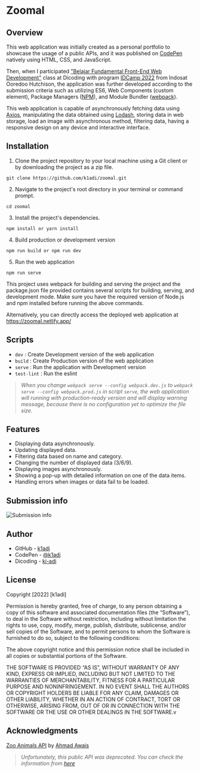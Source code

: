 # Zoomal

## Overview
This web application was initially created as a personal portfolio to showcase the usage of a public APIs, and it was published on [CodePen](https://codepen.io/k1adi/pen/bGvVbYx) natively using HTML, CSS, and JavaScript.

Then, when I participated ["Belajar Fundamental Front-End Web Development"](https://www.dicoding.com/academies/163) class at Dicoding with program [IDCamp 2022](https://idcamp.ioh.co.id/) from Indosat Ooredoo Hutchison, the application was further developed according to the submission criteria such as utilizing ES6, Web Components (custom element), Package Managers ([NPM](https://www.npmjs.com/)), and Module Bundler ([webpack](https://webpack.js.org/)).

This web application is capable of asynchronously fetching data using [Axios](https://axios-http.com/), manipulating the data obtained using [Lodash](https://lodash.com/), storing data in web storage, load an image with asynchronous method, filtering data, having a responsive design on any device and interactive interface.

## Installation
1. Clone the project repository to your local machine using a Git client or by downloading the project as a zip file.
```
git clone https://github.com/k1adi/zoomal.git
```
2. Navigate to the project's root directory in your terminal or command prompt.
```
cd zoomal
```
3. Install the project's dependencies.
```
npm install or yarn install
```
4. Build production or development version
```
npm run build or npm run dev
```
5. Run the web application
```
npm run serve
```

This project uses webpack for building and serving the project and the package.json file provided contains several scripts for building, serving, and development mode. Make sure you have the required version of Node.js and npm installed before running the above commands.

Alternatively, you can directly access the deployed web application at https://zoomal.netlify.app/

## Scripts
- `dev` : Create Development version of the web application
- `build` : Create Production version of the web application
- `serve` : Run the application with Development version
- `test-lint` : Run the eslint
> *When you change `webpack serve --config webpack.dev.js` to `webpack serve --config webpack.prod.js` in script `serve`, the web application will running with production-ready version and will display warning message, because there is no configuration yet to optimize the file size.*

## Features
- Displaying data asynchronously.
- Updating displayed data.
- Filtering data based on name and category.
- Changing the number of displayed data (3/6/9).
- Displaying images asynchronously.
- Showing a pop-up with detailed information on one of the data items.
- Handling errors when images or data fail to be loaded.

## Submission info
![Submission info](screenshoot/submission-info.png)

## Author
- GitHub - [k1adi](https://github.com/k1adi)
- CodePen - [@k1adi](https://codepen.io/k1adi)
- Dicoding - [ki-adi](https://www.dicoding.com/users/ki-adi)

## License
Copyright [2022] [k1adi]

Permission is hereby granted, free of charge, to any person obtaining a copy of this software and associated documentation files (the “Software”), to deal in the Software without restriction, including without limitation the rights to use, copy, modify, merge, publish, distribute, sublicense, and/or sell copies of the Software, and to permit persons to whom the Software is furnished to do so, subject to the following conditions:

The above copyright notice and this permission notice shall be included in all copies or substantial portions of the Software.

THE SOFTWARE IS PROVIDED “AS IS”, WITHOUT WARRANTY OF ANY KIND, EXPRESS OR IMPLIED, INCLUDING BUT NOT LIMITED TO THE WARRANTIES OF MERCHANTABILITY, FITNESS FOR A PARTICULAR PURPOSE AND NONINFRINGEMENT. IN NO EVENT SHALL THE AUTHORS OR COPYRIGHT HOLDERS BE LIABLE FOR ANY CLAIM, DAMAGES OR OTHER LIABILITY, WHETHER IN AN ACTION OF CONTRACT, TORT OR OTHERWISE, ARISING FROM, OUT OF OR IN CONNECTION WITH THE SOFTWARE OR THE USE OR OTHER DEALINGS IN THE SOFTWARE.v

## Acknowledgments
[Zoo Animals API](https://rapidapi.com/ahmadawais/api/zoo-animals-api) by [Ahmad Awais](https://rapidapi.com/user/ahmadawais)
> *Unfortunately, this public API was deprecated. You can check the information from [here](https://rapidapi.com/ahmadawais/api/zoo-animals-api/discussions/36880)*
